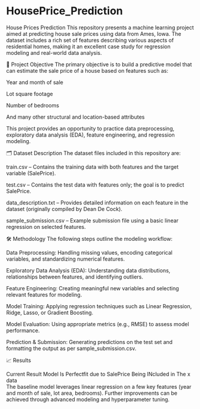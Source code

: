 # HousePrice_Prediction
House Prices Prediction
This repository presents a machine learning project aimed at predicting house sale prices using data from Ames, Iowa. The dataset includes a rich set of features describing various aspects of residential homes, making it an excellent case study for regression modeling and real-world data analysis.
 
📌 Project Objective
The primary objective is to build a predictive model that can estimate the sale price of a house based on features such as:

Year and month of sale 
   
Lot square footage   

Number of bedrooms

And many other structural and location-based attributes

This project provides an opportunity to practice data preprocessing, exploratory data analysis (EDA), feature engineering, and regression modeling.
  
🗂️ Dataset Description
The dataset files included in this repository are:

train.csv – Contains the training data with both features and the target variable (SalePrice).

test.csv – Contains the test data with features only; the goal is to predict SalePrice.

data_description.txt – Provides detailed information on each feature in the dataset (originally compiled by Dean De Cock).

sample_submission.csv – Example submission file using a basic linear regression on selected features.

🛠️ Methodology
The following steps outline the modeling workflow:

Data Preprocessing:
Handling missing values, encoding categorical variables, and standardizing numerical features.

Exploratory Data Analysis (EDA):
Understanding data distributions, relationships between features, and identifying outliers.

Feature Engineering:
Creating meaningful new variables and selecting relevant features for modeling.

Model Training:
Applying regression techniques such as Linear Regression, Ridge, Lasso, or Gradient Boosting.

Model Evaluation:
Using appropriate metrics (e.g., RMSE) to assess model performance.

Prediction & Submission:
Generating predictions on the test set and formatting the output as per sample_submission.csv.

📈 Results

Current Result Model Is Perfectfit due to SalePrice Being INcluded in The x data  
The baseline model leverages linear regression on a few key features (year and month of sale, lot area, bedrooms). Further improvements can be achieved through advanced modeling and hyperparameter tuning.
